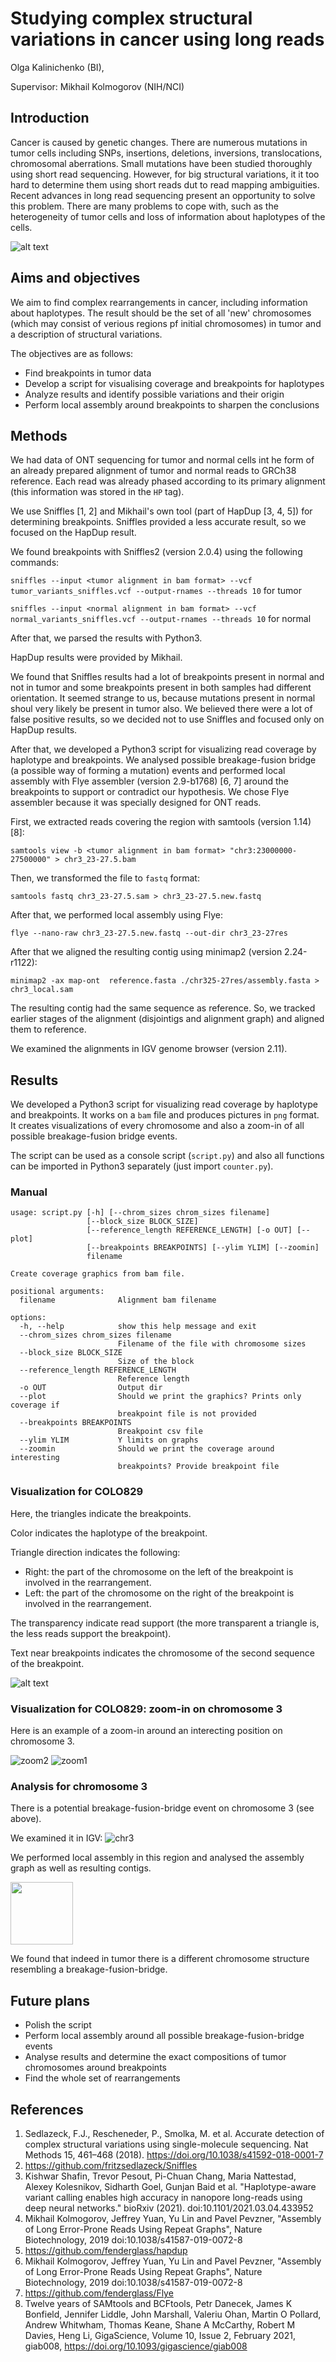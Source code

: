 # Studying complex structural variations in cancer using long reads

Olga Kalinichenko (BI),

Supervisor: Mikhail Kolmogorov (NIH/NCI)

## Introduction

Cancer is caused by genetic changes. There are numerous mutations in tumor cells including 
SNPs, insertions, deletions, inversions, translocations, chromosomal aberrations. 
Small mutations have been studied thoroughly using short read sequencing. However, for big structural variations, it it too hard to determine them using short reads dut to read mapping ambiguities. Recent advances in long read sequencing present an opportunity to solve this problem.
There are many problems to cope with, such as the heterogeneity of tumor cells and loss of information about haplotypes of the cells.

![alt text](https://github.com/madshuttlecock/structural-variations/blob/main/ris.png)


## Aims and objectives

We aim to find complex rearrangements in cancer, including information about haplotypes. The result should be the set of all 'new' chromosomes (which may consist of verious regions pf initial chromosomes) in tumor and a description of structural variations.  

The objectives are as follows:

* Find breakpoints in tumor data
* Develop a script for visualising coverage and breakpoints for haplotypes
* Analyze results and identify possible variations and their origin
* Perform local assembly around breakpoints to sharpen the conclusions


## Methods

We had data of ONT sequencing for tumor and normal cells int he form of an already prepared alignment of tumor and normal reads to GRCh38 reference. Each read was already phased according to its primary alignment (this information was stored in the `HP` tag).

We use Sniffles [1, 2] and Mikhail's own tool (part of HapDup [3, 4, 5]) for determining breakpoints. Sniffles provided a less accurate result, so we focused on the HapDup result.

We found breakpoints with Sniffles2 (version 2.0.4) using the following commands:

`sniffles --input <tumor alignment in bam format> --vcf tumor_variants_sniffles.vcf --output-rnames --threads 10`  for tumor

`sniffles --input <normal alignment in bam format> --vcf normal_variants_sniffles.vcf --output-rnames --threads 10` for normal

After that, we parsed the results with Python3.

HapDup results were provided by Mikhail.

We found that Sniffles results had a lot of breakpoints present in normal and not in tumor and some breakpoints present in both samples had different orientation. It seemed strange to us, because mutations present in normal shoul very likely be present in tumor also. We believed there were a lot of false positive results, so we decided not to use Sniffles and focused only on HapDup results.

After that, we developed a Python3 script for visualizing read coverage by haplotype and breakpoints. We analysed possible breakage-fusion bridge (a possible way of forming a mutation) events and performed local assembly with Flye assembler (version 2.9-b1768) [6, 7] around the breakpoints to support or contradict our hypothesis. We chose Flye assembler because it was specially designed for ONT reads.

First, we extracted reads covering the region with samtools (version 1.14) [8]:

`samtools view -b <tumor alignment in bam format> "chr3:23000000-27500000" > chr3_23-27.5.bam`

Then, we transformed the file to `fastq` format:

`samtools fastq chr3_23-27.5.sam > chr3_23-27.5.new.fastq`

After that, we performed local assembly using Flye:

`flye --nano-raw chr3_23-27.5.new.fastq --out-dir chr3_23-27res`

After that we aligned the resulting contig using minimap2 (version 2.24-r1122):

`minimap2 -ax map-ont  reference.fasta ./chr325-27res/assembly.fasta > chr3_local.sam`

The resulting contig had the same sequence as reference. So, we tracked earlier stages of the alignment (disjointigs and alignment graph) and aligned them to reference.

We examined the alignments in IGV genome browser (version 2.11).


## Results 

We developed a Python3 script for visualizing read coverage by haplotype and breakpoints. It works on a `bam` file and produces pictures in `png` format. It creates visualizations of every chromosome and also a zoom-in of all possible breakage-fusion bridge events.

The script can be used as a console script (`script.py`) and also all functions can be imported in Python3 separately (just import `counter.py`).

### Manual


~~~text
usage: script.py [-h] [--chrom_sizes chrom_sizes filename]
                 [--block_size BLOCK_SIZE]
                 [--reference_length REFERENCE_LENGTH] [-o OUT] [--plot]
                 [--breakpoints BREAKPOINTS] [--ylim YLIM] [--zoomin]
                 filename

Create coverage graphics from bam file.

positional arguments:
  filename              Alignment bam filename

options:
  -h, --help            show this help message and exit
  --chrom_sizes chrom_sizes filename
                        Filename of the file with chromosome sizes
  --block_size BLOCK_SIZE
                        Size of the block
  --reference_length REFERENCE_LENGTH
                        Reference length
  -o OUT                Output dir
  --plot                Should we print the graphics? Prints only coverage if
                        breakpoint file is not provided
  --breakpoints BREAKPOINTS
                        Breakpoint csv file
  --ylim YLIM           Y limits on graphs
  --zoomin              Should we print the coverage around interesting
                        breakpoints? Provide breakpoint file
~~~

### Visualization for COLO829

Here, the triangles indicate the breakpoints.

Color indicates the haplotype of the breakpoint.

Triangle direction indicates the following:

* Right: the part of the chromosome on the left of the breakpoint is involved in the rearrangement.
* Left: the part of the chromosome on the right of the breakpoint is involved in the rearrangement.

The transparency indicate read support (the more transparent a triangle is, the less reads support the breakpoint).

Text near breakpoints indicates the chromosome of the second sequence of the breakpoint.

![alt text](https://github.com/madshuttlecock/structural-variations/blob/main/res1.png)

### Visualization for COLO829: zoom-in on chromosome 3

Here is an example of a zoom-in around an interecting position on chromosome 3.


![zoom2](https://user-images.githubusercontent.com/22745262/169700274-430db595-a9f5-4334-80a4-183228331b1e.png)
![zoom1](https://user-images.githubusercontent.com/22745262/169700270-39d4ae0d-d68a-4c26-bb6a-5d47576cf4f1.png)


### Analysis for chromosome 3

There is a potential breakage-fusion-bridge event on chromosome 3 (see above).

We examined it in IGV:
![chr3](https://github.com/madshuttlecock/structural-variations/blob/main/chr3.png)

We performed local assembly in this region and analysed the assembly graph as well as resulting contigs.


<img src="https://github.com/madshuttlecock/structural-variations/blob/main/graph.png" width="100">

We found that indeed in tumor there is a different chromosome structure resembling a breakage-fusion-bridge.

## Future plans

* Polish the script
* Perform local assembly around all possible breakage-fusion-bridge events
* Analyse results and determine the exact compositions of tumor chromosomes around breakpoints
* Find the whole set of rearrangements

## References

1. Sedlazeck, F.J., Rescheneder, P., Smolka, M. et al. Accurate detection of complex structural variations using single-molecule sequencing. Nat Methods 15, 461–468 (2018). https://doi.org/10.1038/s41592-018-0001-7
2. https://github.com/fritzsedlazeck/Sniffles
3. Kishwar Shafin, Trevor Pesout, Pi-Chuan Chang, Maria Nattestad, Alexey Kolesnikov, Sidharth Goel, Gunjan Baid et al. "Haplotype-aware variant calling enables high accuracy in nanopore long-reads using deep neural networks." bioRxiv (2021). doi:10.1101/2021.03.04.433952
4. Mikhail Kolmogorov, Jeffrey Yuan, Yu Lin and Pavel Pevzner, "Assembly of Long Error-Prone Reads Using Repeat Graphs", Nature Biotechnology, 2019 doi:10.1038/s41587-019-0072-8
5. https://github.com/fenderglass/hapdup
6. Mikhail Kolmogorov, Jeffrey Yuan, Yu Lin and Pavel Pevzner, "Assembly of Long Error-Prone Reads Using Repeat Graphs", Nature Biotechnology, 2019 doi:10.1038/s41587-019-0072-8
7. https://github.com/fenderglass/Flye
8. Twelve years of SAMtools and BCFtools, 
Petr Danecek, James K Bonfield, Jennifer Liddle, John Marshall, Valeriu Ohan, Martin O Pollard, Andrew Whitwham, Thomas Keane, Shane A McCarthy, Robert M Davies, Heng Li, 
GigaScience, Volume 10, Issue 2, February 2021, giab008, https://doi.org/10.1093/gigascience/giab008




